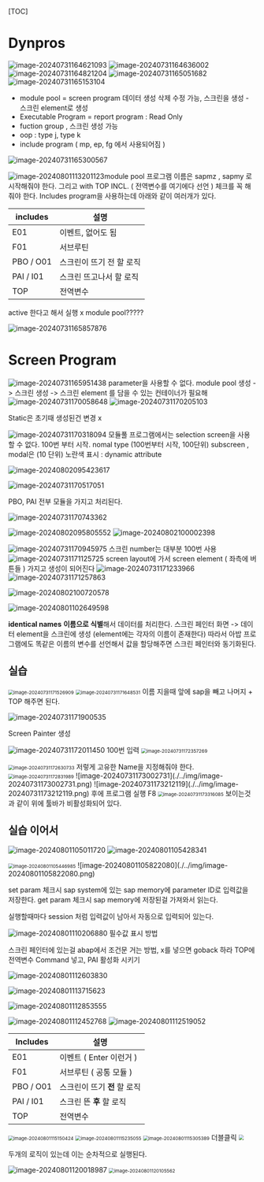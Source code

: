 [TOC]

# Dynpros

![image-20240731164621093](./../img/image-20240731164621093.png)
![image-20240731164636002](./../img/image-20240731164636002.png)
![image-20240731164821204](./../img/image-20240731164821204.png)
![image-20240731165051682](./../img/image-20240731165051682.png)
![image-20240731165153104](./../img/image-20240731165153104.png)

- module pool = screen program
  데이터 생성 삭제 수정 가능, 스크린을 생성 - 스크린 element로 생성
- Executable Program = report program  : Read Only
- fuction group , 스크린 생성 가능
- oop : type j, type k
- include program ( mp, ep, fg 에서 사용되어짐 )

![image-20240731165300567](./../img/image-20240731165300567.png)

![image-20240801113201123](./../img/image-20240801113201123.png)module pool 프로그램 이름은 sapmz , sapmy 로 시작해줘야 한다.
그리고 with TOP INCL. ( 전역변수를 여기에다 선언 ) 체크를 꼭 해줘야 한다.
Includes program을 사용하는데 아래와 같이 여러개가 있다. 

| includes  | 설명                     |
| --------- | ------------------------ |
| E01       | 이벤트, 없어도 됨        |
| F01       | 서브루틴                 |
| PBO / O01 | 스크린이 뜨기 전 할 로직 |
| PAI / I01 | 스크린 뜨고나서 할 로직  |
| TOP       | 전역변수                 |

active 한다고 해서 실행 x module pool?????

![image-20240731165857876](./../img/image-20240731165857876.png)

# Screen Program

![image-20240731165951438](./../img/image-20240731165951438.png)
parameter을 사용할 수 없다.
module pool 생성 -> 스크린 생성 -> 스크린 element 를 담을 수 있는 컨테이너가 필요해
![image-20240731170058648](./../img/image-20240731170058648.png)
![image-20240731170205103](./../img/image-20240731170205103.png)

Static은 초기때 생성된건 변경 x

![image-20240731170318094](./../img/image-20240731170318094.png)
모듈풀 프로그램에서는 selection screen을 사용할 수 없다. 
100번 부터 시작. nomal type (100번부터 시작, 100단위) subscreen , modal은 (10 단위)
노란색 표시 : dynamic attribute

![image-20240802095423617](./../img/image-20240802095423617.png)

![image-20240731170517051](./../img/image-20240731170517051.png)

PBO, PAI 전부 모듈을 가지고 처리된다.

![image-20240731170743362](./../img/image-20240731170743362.png)

![image-20240802095805552](./../img/image-20240802095805552.png)
![image-20240802100002398](./../img/image-20240802100002398.png)

![image-20240731170945975](./../img/image-20240731170945975.png)
스크린 number는 대부분 100번 사용
![image-20240731171125725](./../img/image-20240731171125725.png)
screen layout에 가서 screen element ( 좌측에 버튼들 ) 가지고 생성이 되어진다
![image-20240731171233966](./../img/image-20240731171233966.png)
![image-20240731171257863](./../img/image-20240731171257863.png)

![image-20240802100720578](./../img/image-20240802100720578.png)

![image-20240801102649598](./../img/image-20240801102649598.png)

**identical names** **이름으로 식별**해서 데이터를 처리한다.
스크린 페인터 화면 -> 데이터 element을 스크린에 생성 (element에는 각자의 이름이 존재한다) 
따라서 아밥 프로그램에도 똑같은 이름의 변수를 선언해서 값을 할당해주면 스크린 페인터와 동기화된다.

## 실습

<img src="./../img/image-20240731171526909.png" alt="image-20240731171526909" style="zoom:67%;" />
<img src="./../img/image-20240731171648531.png" alt="image-20240731171648531" style="zoom:67%;" />
이름 지을때 앞에 sap을 빼고 나머지 + TOP 해주면 된다.

![image-20240731171900535](./../img/image-20240731171900535.png)

Screen Painter 생성

![image-20240731172011450](./../img/image-20240731172011450.png)
100번 입력
<img src="./../img/image-20240731172357269.png" alt="image-20240731172357269" style="zoom:67%;" />

<img src="./../img/image-20240731172630733.png" alt="image-20240731172630733" style="zoom:67%;" />
저렇게 고유한 Name을 지정해줘야 한다.

<img src="./../img/image-20240731172831989.png" alt="image-20240731172831989" style="zoom:67%;" />
![image-20240731173002731](./../img/image-20240731173002731.png)
![image-20240731173212119](./../img/image-20240731173212119.png)
후에 프로그램 실행 F8
<img src="./../img/image-20240731173316085.png" alt="image-20240731173316085" style="zoom:67%;" />
보이는것과 같이 위에 툴바가 비활성화되어 있다.

## 실습 이어서

![image-20240801105011720](./../img/image-20240801105011720.png)
![image-20240801105428341](./../img/image-20240801105428341.png)

<img src="./../img/image-20240801105446985.png" alt="image-20240801105446985" style="zoom:67%;" />
![image-20240801105822080](./../img/image-20240801105822080.png)

set param 체크시 sap system에 있는 sap memory에 parameter ID로 입력값을 저장한다. get param 체크시 sap memory에 저장된걸 가져와서 읽는다.

실행할때마다 session 처럼 입력값이 남아서 자동으로 입력되어 있는다.

![image-20240801110206880](./../img/image-20240801110206880.png)
필수값 표시 방법

스크린 페인터에 있는걸 abap에서 조건문 거는 방법, x를 넣으면 goback 하라
TOP에 전역변수 Command 넣고, PAI 활성화 시키기

![image-20240801112603830](./../img/image-20240801112603830.png)

![image-20240801113715623](./../img/image-20240801113715623.png)

![image-20240801112853555](./../img/image-20240801112853555.png)

![image-20240801112452768](./../img/image-20240801112452768.png)
![image-20240801112519052](./../img/image-20240801112519052.png)

| Includes  | 설명                         |
| --------- | ---------------------------- |
| E01       | 이벤트 ( Enter 이런거 )      |
| F01       | 서브루틴 ( 공통 모듈 )       |
| PBO / O01 | 스크린이 뜨기 **전** 할 로직 |
| PAI / I01 | 스크린 뜬 **후** 할 로직     |
| TOP       | 전역변수                     |

<img src="./../img/image-20240801115150424.png" alt="image-20240801115150424" style="zoom:67%;" />
<img src="./../img/image-20240801115235055.png" alt="image-20240801115235055" style="zoom:67%;" />
<img src="./../img/image-20240801115305389.png" alt="image-20240801115305389" style="zoom:67%;" />
더블클릭
<img src="./../img/image-20240801115533923.png" style="zoom:67%;" />

두개의 로직이 있는데 이는 순차적으로 실행된다.

![image-20240801120018987](./../img/image-20240801120018987.png)
<img src="./../img/image-20240801120105562.png" alt="image-20240801120105562" style="zoom:67%;" />

